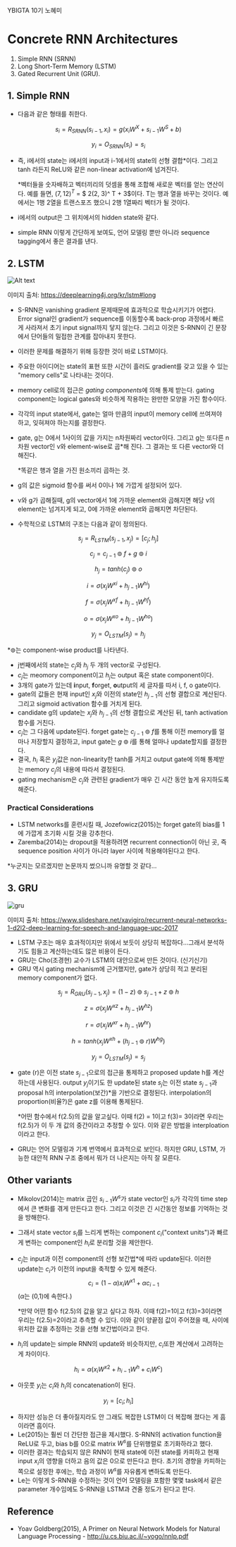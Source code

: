 YBIGTA 10기 노혜미

# Concrete RNN Architectures

1. Simple RNN (SRNN)
2. Long Short-Term Memory (LSTM)
3. Gated Recurrent Unit (GRU).

## 1. Simple RNN

- 다음과 같은 형태를 취한다.

$$
s_i = R_{SRNN}(s_{i-1}, x_i) = g(x_iW^X + s_{i-1}W^S + b)
$$

$$
y_i = O_{SRNN}(s_i) = s_i
$$

- 즉, i에서의 state는 i에서의 input과 i-1에서의 state의 선형 결합*이다.  그리고 tanh 라든지 ReLU와 같은 non-linear activation에 넘겨진다.


  *벡터들을 숫자배하고 벡터끼리의 덧셈을 통해 조합해 새로운 벡터를 얻는 연산이다. 예를 들면, $(7, 12)^T$ = $ 2(2, 3)^	T + 3$이다. T는 행과 열을 바꾸는 것이다. 예에서는 1행 2열을 트랜스포즈 했으니 2행 1열짜리 벡터가 될 것이다.

- i에서의 output은 그 위치에서의 hidden state와 같다.

- simple RNN 이렇게 간단하게 보여도, 언어 모델링 뿐만 아니라 sequence tagging에서 좋은 결과를 낸다.

## 2. LSTM


![Alt text](https://deeplearning4j.org/img/greff_lstm_diagram.png)

이미지 출처: https://deeplearning4j.org/kr/lstm#long

- S-RNN은 vanishing gradient 문제때문에 효과적으로 학습시키기가 어렵다. Error signal인 gradient가 sequence를 이동할수록 back-prop 과정에서 빠르게 사라져서 초기 input signal까지 닿지 않는다. 그리고 이것은 S-RNN이 긴 문장에서 단어들의 밀접한 관계를 잡아내지 못한다. 

- 이러한 문제를 해결하기 위해 등장한 것이 바로 LSTM이다.

- 주요한 아이디어는 state의 표현 또한 시간이 흘러도 gradient를 갖고 있을 수 있는  "memory cells"로 나타내는 것이다.

- memory cell로의 접근은 *gating components*에 의해 통제 받는다. gating component는 logical gates와 비슷하게 작용하는 완만한 모양을 가진 함수이다.

- 각각의 input state에서, gate는 얼마 만큼의 input이 memory cell에 쓰여져야 하고, 잊혀져야 하는지를 결정한다.

- gate, g는 0에서 1사이의 값을 가지는 n차원짜리 vector이다. 그리고 g는 또다른 n차원 vector인 v와 element-wise로 곱*해 진다. 그 결과는 또 다른 vector와 더해진다.

  *똑같은 행과 열을 가진 원소끼리 곱하는 것.

- g의 값은 sigmoid 함수를 써서 0이나 1에 가깝게 설정되어 있다.

- v와 g가 곱해질때, g의 vector에서 1에 가까운 element와 곱해지면 해당 v의 element는 넘겨지게 되고, 0에 가까운 element와 곱해지면 차단된다.

- 수학적으로 LSTM의 구조는 다음과 같이 정의된다.

$$
s_j = R_{LSTM}(s_{j-1},x_j) = [c_j;h_j]
$$

$$
c_j = c_{j-1}\circledcirc f + g  \circledcirc i
$$

$$
h_j = tanh(c_j) \circledcirc o
$$

$$
i = \sigma(x_jW^{xi} + h_{j-1}W^{hi})
$$

$$
f = \sigma(x_jW^{xf} + h_{j-1}W^{hf})
$$

$$
o = \sigma(x_jW^{xo} + h_{j-1}W^{ho})
$$

$$
y_j = O_{LSTM}(s_j) = h_j
$$

*$\circledcirc$는 component-wise product를 나타낸다.

- j번째에서의 state는 $c_j$와 $h_j$ 두 개의 vector로 구성된다. 
- $c_j$는 meomory component이고 $h_j$는 output 혹은 state component이다.
- 3개의 gate가 있는데 **i**nput, **f**orget, **o**utput의 세 글자를 따서 i, f, o gate이다.
- gate의 값들은 현재 input인 $x_j$와 이전의 state인 $h_{j-1}$의 선형 결합으로 계산된다. 그리고 sigmoid activation 함수를 거치게 된다.
- candidate g의 update는 $x_j$와 $h_{j-1}$의  선형 결합으로 계산된 뒤, tanh activation 함수를 거친다.
- $c_j$는 그 다음에 update된다. forget gate는 $c_{j-1}\circledcirc f$를 통해 이전 memory를 얼마나 저장할지 결정하고, input gate는  $g  \circledcirc i$를 통해 얼마나 update할지를 결정한다. 
- 결국, $h_i$ 혹은 $y_j$값은 non-linearity한 tanh를 거치고 output gate에 의해 통제받는  memory $c_j$의 내용에 따라서 결정된다. 
- gating mechanism은 $c_j$와 관련된 gradient가 매우 긴 시간 동안 높게 유지하도록 해준다.

### Practical Considerations

- LSTM networks를 훈련시킬 때, Jozefowicz(2015)는 forget gate의 bias를 1에 가깝게 초기화 시킬 것을 강추한다.
- Zaremba(2014)는 dropout을 적용하려면 recurrent connection이 아닌 곳, 즉 sequence position 사이가 아니라 layer 사이에 적용해야된다고 한다. 

*누군지는 모르겠지만 논문까지 썼으니까 유명할 것 같다...

## 3. GRU

![gru](http://i.imgur.com/GG9qgLz.jpg)

이미지 출처: https://www.slideshare.net/xavigiro/recurrent-neural-networks-1-d2l2-deep-learning-for-speech-and-language-upc-2017

- LSTM 구조는 매우 효과적이지만 위에서 보듯이 상당히 복잡하다...그래서 분석하기도 힘들고 계산하는데도 많은 비용이 든다.
- GRU는 Cho(조경현) 교수가 LSTM의 대안으로써 만든 것이다. (신기신기)
- GRU 역시 gating mechanism에 근거했지만, gate가 상당히 적고 분리된 memory component가 없다.

$$
s_j = R_{GRU}(s_{j-1}, x_j) = (1-z)\circledcirc s_{j-1}+z\circledcirc h
$$

$$
z = \sigma(x_jW^{xz} + h_{j-1}W^{hz})
$$

$$
r = \sigma(x_jW^{xr} + h_{j-1}W^{hr})
$$

$$
h = tanh(x_jW^{xh} + (h_{j-1}\circledcirc r)W^{hg})
$$

$$
y_j = O_{LSTM}(s_j) = s_j
$$

- gate (r)은 이전 state $s_{j-1}$으로의 접근을 통제하고 proposed update h를 계산하는데 사용된다. output $y_j$이기도 한 update된 state $s_j$는 이전 state $s_{j-1}$과 proposal h의 interpolation(보간)*을 기반으로 결정된다. interpolation의 proportion(비율?)은 gate z를 이용해 통제된다.

  *어떤 함수에서 f(2.5)의 값을 알고싶다. 이때 f(2) = 1이고 f(3)= 3이라면 우리는 f(2.5)가 이 두 개 값의 중간이라고 추정할 수 있다. 이와 같은 방법을 interploation이라고 한다.

- GRU는 언어 모델링과 기계 번역에서 효과적으로 보인다. 하지만 GRU, LSTM, 가능한 대안적 RNN 구조 중에서 뭐가 더 나은지는 아직 잘 모른다.

## Other variants

- Mikolov(2014)는 matrix 곱인 $s_{i-1}W^s$가 state vector인 $s_i$가 각각의 time step에서 큰 변화를 겪게 만든다고 한다. 그리고 이것은 긴 시간동안 정보를 기억하는 것을 방해한다. 

- 그래서 state vector $s_i$를 느리게 변하는 component $c_i$("context units")과 빠르게 변하는 component인 $h_i$로 분리할 것을 제안한다.

- $c_j$는 input과 이전 component의 선형 보간법*에 따라 update된다. 이러한 update는 $c_i$가 이전의 input을 축적할 수 있게 해준다.
  $$
  c_i = (1-\alpha)x_iW^{x1}+\alpha c_{i-1}
  $$
  ($\alpha$는 (0,1)에 속한다.)

  *만약 어떤 함수 f(2.5)의 값을 알고 싶다고 하자. 이때 f(2)=1이고 f(3)=3이라면 우리는 f(2.5)=2이라고 추측할 수 있다. 이와 같이 양끝점 값이 주어졌을 때, 사이에 위치한 값을 추정하는 것을 선형 보간법이라고 한다.

- $h_i$의 update는 simple RNN의 update와 비슷하지만, $c_i$또한 계산에서 고려하는 게 차이이다.

$$
h_i = \alpha(x_iW^{x2}+h_{i-1}W^h+c_iW^c)
$$

- 아웃풋 $y_i$는 $c_i$와 $h_i$의 concatenation이 된다. 

$$
y_i = [c_i;h_i]
$$

- 하지만 성능은 더 좋아질지라도 안 그래도 복잡한 LSTM이 더 복잡해 졌다는 게 흠이라면 흠이다.
- Le(2015)는 훨씬 더 간단한 접근을 제시했다. S-RNN의 activation function을 ReLU로 두고, bias b를 0으로 matrix $W^s$를 단위행렬로 초기화하라고 했다. 
- 이러한 결과는 학습되지 않은 RNN이 현재 state에 이전 state를 카피하고 현재 input $x_i$의 영향을 더하고 음의 값은 0으로 만든다고 한다. 초기의 경향을 카피하는 쪽으로 설정한 후에는, 학습 과정이 $W^s$를 자유롭게 변하도록 만든다. 
-  Le는 이렇게 S-RNN을 수정하는 것이 언어 모델링을 포함한 몇몇 task에서 같은 parameter 개수임에도 S-RNN을 LSTM과 견줄 정도가 된다고 한다. 

## Reference

- Yoav Goldberg(2015), A Primer on Neural Network Models for Natural Language Processing - http://u.cs.biu.ac.il/~yogo/nnlp.pdf 